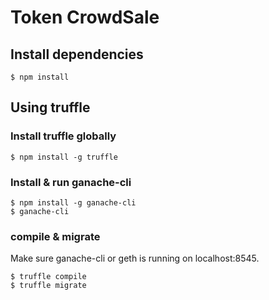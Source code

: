 # Token CrowdSale

## Install dependencies
```
$ npm install
```

## Using truffle
### Install truffle globally
```
$ npm install -g truffle
```

### Install & run ganache-cli
```
$ npm install -g ganache-cli
$ ganache-cli
```

### compile & migrate
Make sure ganache-cli or geth is running on localhost:8545.

```
$ truffle compile
$ truffle migrate
```
